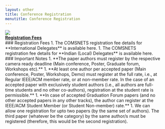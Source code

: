 ```yaml
---
layout: other
title: Conference Registration
menutitle: Conference Registration
---
```


<div class="row">
<div class="col-12 text-center">
    <a href="{{ site.baseurl }}/registration_fees">
        <img src="{{ site.baseurl }}/images/registration_fees.png">
        <br>
        <label><strong>Registration Fees</strong></label>
    </a>
</div>
</div>

<div markdown=1 class="bd-callout bd-callout-info">
### Registration Fees
1. The COMSNETS registration fee details for **International Delegates** is available here.
1. The COMSNETS registration fee details for **Indian (Local) Delegates** is available here.
</div>

<div markdown=1 class="bd-callout bd-callout-info">
### Important Notes
1. **The paper authors must register by the respective camera ready deadline (Main conference, Poster, Graduate forum, Workshops etc).**
1. **At least one author per accepted paper (Main conference, Poster, Workshops, Demo) must register at the full rate, i.e., at Regular IEEE/ACM member rate, or at non-member rate. In the case of an accepted paper with exclusively student authors (i.e., all authors are full-time students and no other co-authors), registration at the student rate is permissible.**
1. **In case of accepted Graduation Forum papers (and no other accepted papers in any other tracks), the author can register at the IEEE/ACM Student Member (or Student Non-member) rate.**
1. We can allow one registration for upto two papers (by the same set of authors). The third paper (whatever be the category) by the same author/s must be registered (therefore, this would be the second registration).
</div>
